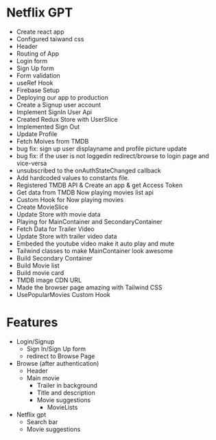 # Netflix GPT

- Create react app
- Configured taiwand css
- Header
- Routing of App
- Login form
- Sign Up form
- Form validation
- useRef Hook
- Firebase Setup
- Deploying our app to production
- Create a Signup user account
- Implement SignIn User Api
- Created Redux Store with UserSlice
- Implemented Sign Out
- Update Profile
- Fetch Moives from TMDB
- bug fix: sign up user displayname and profile picture update
- bug fix: if the user is not loggedin redirect/browse to login page and vice-versa
- unsubscribed to the onAuthStateChanged callback
- Add hardcoded values to constants file. 
- Registered TMDB API & Create an app & get Access Token
- Get data from TMDB Now playing movies list api
- Custom Hook for Now playing movies
- Create MovieSlice
- Update Store with movie data
- Playing for MainContainer and SecondaryContainer
- Fetch Data for Trailer Video
- Update Store with trailer video data
- Embeded the youtube video make it auto play and mute
- Tailwind classes to make MainContainer look awesome
- Build Secondary Container
- Build Movie list
- Build movie card
- TMDB image CDN URL
- Made the browser page amazing with Tailwind CSS 
- UsePopularMovies Custom Hook

 

# Features
- Login/Signup 
    - Sign In/Sign Up form
    - redirect to Browse Page 
- Browse (after authentication)
    - Header
    - Main movie
        - Trailer in background 
        - Title and description
        - Movie suggestions
            - MovieLists
- Netflix gpt
    - Search bar
    - Movie suggestions            

